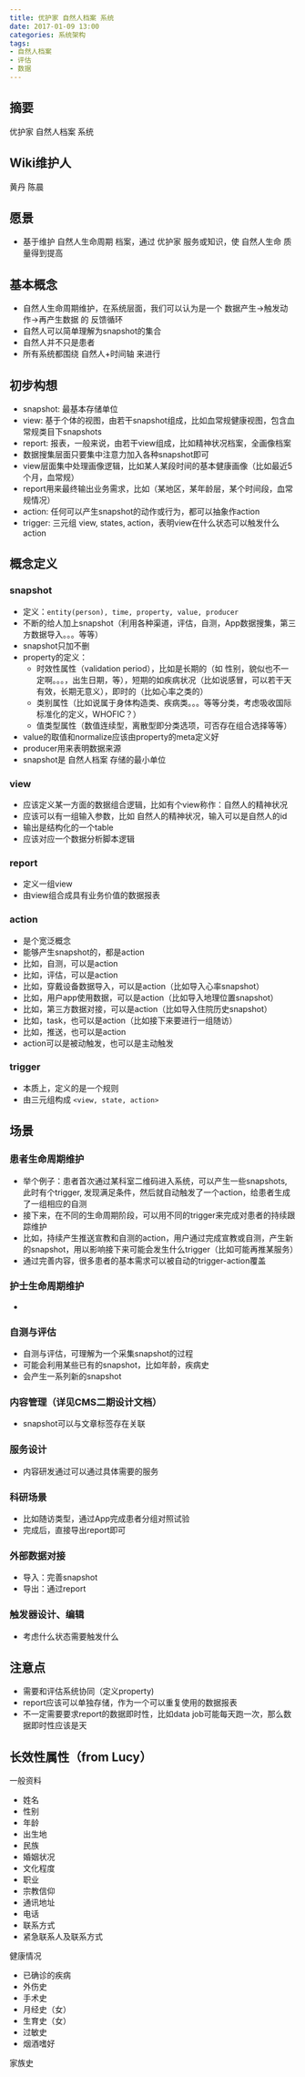 ```yaml
---
title: 优护家 自然人档案 系统
date: 2017-01-09 13:00
categories: 系统架构
tags:
- 自然人档案
- 评估
- 数据
---
```


## 摘要

优护家 自然人档案 系统

<!--more-->

## Wiki维护人

黄丹
陈晨

## 愿景

* 基于维护 自然人生命周期 档案，通过 优护家 服务或知识，使 自然人生命 质量得到提高

## 基本概念

* 自然人生命周期维护，在系统层面，我们可以认为是一个 数据产生->触发动作->再产生数据 的 反馈循环  
* 自然人可以简单理解为snapshot的集合
* 自然人并不只是患者
* 所有系统都围绕 自然人+时间轴 来进行

## 初步构想

  - snapshot: 最基本存储单位
  - view: 基于个体的视图，由若干snapshot组成，比如血常规健康视图，包含血常规类目下snapshots
  - report: 报表，一般来说，由若干view组成，比如精神状况档案，全画像档案
  - 数据搜集层面只要集中注意力加入各种snapshot即可
  - view层面集中处理画像逻辑，比如某人某段时间的基本健康画像（比如最近5个月，血常规）
  - report用来最终输出业务需求，比如（某地区，某年龄层，某个时间段，血常规情况）
  - action: 任何可以产生snapshot的动作或行为，都可以抽象作action
  - trigger: 三元组 view, states, action，表明view在什么状态可以触发什么action

## 概念定义

### snapshot
  - 定义：`entity(person), time, property, value, producer`
  - 不断的给人加上snapshot（利用各种渠道，评估，自测，App数据搜集，第三方数据导入。。。等等）
  - snapshot只加不删
  - property的定义：
      - 时效性属性（validation period），比如是长期的（如 性别，貌似也不一定啊。。。，出生日期，等），短期的如疾病状况（比如说感冒，可以若干天有效，长期无意义），即时的（比如心率之类的）
      - 类别属性（比如说属于身体构造类、疾病类。。。等等分类，考虑吸收国际标准化的定义，WHOFIC？）
      - 值类型属性（数值连续型，离散型即分类选项，可否存在组合选择等等）
  - value的取值和normalize应该由property的meta定义好
  - producer用来表明数据来源
  - snapshot是 自然人档案 存储的最小单位

### view
  - 应该定义某一方面的数据组合逻辑，比如有个view称作：自然人的精神状况
  - 应该可以有一组输入参数，比如 自然人的精神状况，输入可以是自然人的id
  - 输出是结构化的一个table
  - 应该对应一个数据分析脚本逻辑

### report
  - 定义一组view
  - 由view组合成具有业务价值的数据报表

### action
  - 是个宽泛概念
  - 能够产生snapshot的，都是action
  - 比如，自测，可以是action
  - 比如，评估，可以是action
  - 比如，穿戴设备数据导入，可以是action（比如导入心率snapshot）
  - 比如，用户app使用数据，可以是action（比如导入地理位置snapshot）
  - 比如，第三方数据对接，可以是action（比如导入住院历史snapshot）
  - 比如，task，也可以是action（比如接下来要进行一组随访）
  - 比如，推送，也可以是action
  - action可以是被动触发，也可以是主动触发

### trigger
  - 本质上，定义的是一个规则
  - 由三元组构成 `<view, state, action>`

## 场景

### 患者生命周期维护
  - 举个例子：患者首次通过某科室二维码进入系统，可以产生一些snapshots, 此时有个trigger, 发现满足条件，然后就自动触发了一个action，给患者生成了一组相应的自测
  - 接下来，在不同的生命周期阶段，可以用不同的trigger来完成对患者的持续跟踪维护
  - 比如，持续产生推送宣教和自测的action，用户通过完成宣教或自测，产生新的snapshot，用以影响接下来可能会发生什么trigger（比如可能再推某服务）
  - 通过完善内容，很多患者的基本需求可以被自动的trigger-action覆盖
### 护士生命周期维护
  -
### 自测与评估
  - 自测与评估，可理解为一个采集snapshot的过程
  - 可能会利用某些已有的snapshot，比如年龄，疾病史
  - 会产生一系列新的snapshot
### 内容管理（详见CMS二期设计文档）
  - snapshot可以与文章标签存在关联
### 服务设计
  - 内容研发通过可以通过具体需要的服务
### 科研场景
  - 比如随访类型，通过App完成患者分组对照试验
  - 完成后，直接导出report即可
### 外部数据对接
  - 导入：完善snapshot
  - 导出：通过report
### 触发器设计、编辑
  - 考虑什么状态需要触发什么

## 注意点
  - 需要和评估系统协同（定义property)
  - report应该可以单独存储，作为一个可以重复使用的数据报表
  - 不一定需要要求report的数据即时性，比如data job可能每天跑一次，那么数据即时性应该是天


## 长效性属性（from Lucy）

一般资料

* 姓名
* 性别
* 年龄
* 出生地
* 民族
* 婚姻状况
* 文化程度
* 职业
* 宗教信仰
* 通讯地址
* 电话
* 联系方式
* 紧急联系人及联系方式

健康情况
* 已确诊的疾病
* 外伤史
* 手术史
* 月经史（女）
* 生育史（女）
* 过敏史
* 烟酒嗜好

家族史
